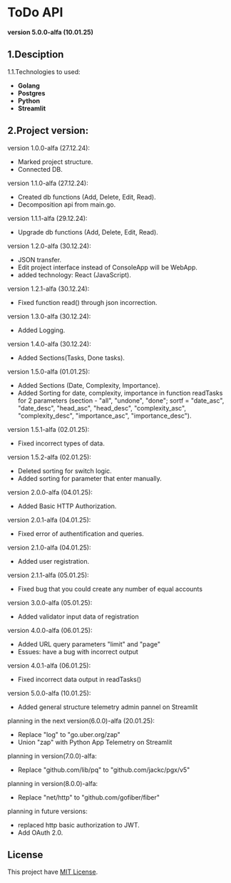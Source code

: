 # ToDo API
**version 5.0.0-alfa (10.01.25)**

## 1.Desciption
1.1.Technologies to used:
  - **Golang**
  - **Postgres**
  - **Python**
  - **Streamlit**

## 2.Project version:
  version 1.0.0-alfa (27.12.24):
  - Marked project structure.
  - Connected DB.

  version 1.1.0-alfa (27.12.24):
  - Created db functions (Add, Delete, Edit, Read).
  - Decomposition api from main.go.

  version 1.1.1-alfa (29.12.24):
  - Upgrade db functions (Add, Delete, Edit, Read).

  version 1.2.0-alfa (30.12.24):
  - JSON transfer.
  - Edit project interface instead of ConsoleApp will be WebApp.
  - added technology: React (JavaScript).

  version 1.2.1-alfa (30.12.24):
  - Fixed function read() through json incorrection.

  version 1.3.0-alfa (30.12.24):
  - Added Logging.

  version 1.4.0-alfa (30.12.24):
  - Added Sections(Tasks, Done tasks).

  version 1.5.0-alfa (01.01.25):
  - Added Sections (Date, Complexity, Importance).
  - Added Sorting for date, complexity, importance in function readTasks for 2 parameters (section - "all", "undone", "done";
  sortf = "date_asc", "date_desc", "head_asc", "head_desc", "complexity_asc", "complexity_desc", "importance_asc", "importance_desc").

  version 1.5.1-alfa (02.01.25):
  - Fixed incorrect types of data.

  version 1.5.2-alfa (02.01.25):
  - Deleted sorting for switch logic.
  - Added sorting for parameter that enter manually.

  version 2.0.0-alfa (04.01.25):
  - Added Basic HTTP Authorization.

  version 2.0.1-alfa (04.01.25):
  - Fixed error of authentification and queries.

  version 2.1.0-alfa (04.01.25):
  - Added user registration.

  version 2.1.1-alfa (05.01.25):
  - Fixed bug that you could create any number of equal accounts

  version 3.0.0-alfa (05.01.25):
  - Added validator input data of registration

  version 4.0.0-alfa (06.01.25):
  - Added URL query parameters "limit" and "page"
  - Essues: have a bug with incorrect output

  version 4.0.1-alfa (06.01.25):
  - Fixed incorrect data output in readTasks()

  version 5.0.0-alfa (10.01.25):
  - Added general structure telemetry admin pannel on Streamlit

  planning in the next version(6.0.0)-alfa (20.01.25):
  - Replace "log" to "go.uber.org/zap"
  - Union "zap" with Python App Telemetry on Streamlit

  planning in version(7.0.0)-alfa:
  - Replace "github.com/lib/pq" to "github.com/jackc/pgx/v5"

  planning in version(8.0.0)-alfa:
  - Replace "net/http" to "github.com/gofiber/fiber"
  
  planning in future versions:
  - replaced http basic authorization to JWT.
  - Add OAuth 2.0.


## License
This project have [MIT License](LICENSE).
